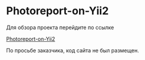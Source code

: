 # Photoreport-on-Yii2

Для обзора проекта перейдите по ссылке

[Photoreport-on-Yii2](https://youtu.be/7Aog0Jk1DY4)

По просьбе заказчика, код сайта не был размещен. 